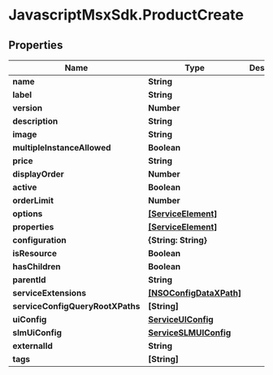 # JavascriptMsxSdk.ProductCreate

## Properties

Name | Type | Description | Notes
------------ | ------------- | ------------- | -------------
**name** | **String** |  | 
**label** | **String** |  | 
**version** | **Number** |  | 
**description** | **String** |  | 
**image** | **String** |  | 
**multipleInstanceAllowed** | **Boolean** |  | [optional] 
**price** | **String** |  | [optional] 
**displayOrder** | **Number** |  | [optional] 
**active** | **Boolean** |  | [optional] 
**orderLimit** | **Number** |  | [optional] 
**options** | [**[ServiceElement]**](ServiceElement.md) |  | [optional] 
**properties** | [**[ServiceElement]**](ServiceElement.md) |  | [optional] 
**configuration** | **{String: String}** |  | [optional] 
**isResource** | **Boolean** |  | [optional] 
**hasChildren** | **Boolean** |  | [optional] 
**parentId** | **String** |  | [optional] 
**serviceExtensions** | [**[NSOConfigDataXPath]**](NSOConfigDataXPath.md) |  | [optional] 
**serviceConfigQueryRootXPaths** | **[String]** |  | [optional] 
**uiConfig** | [**ServiceUIConfig**](ServiceUIConfig.md) |  | [optional] 
**slmUiConfig** | [**ServiceSLMUIConfig**](ServiceSLMUIConfig.md) |  | [optional] 
**externalId** | **String** |  | [optional] 
**tags** | **[String]** |  | [optional] 


